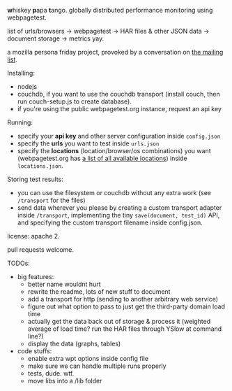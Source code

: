 **w**hiskey **p**apa **t**ango. globally distributed performance monitoring using webpagetest.

list of urls/browsers -> webpagetest -> HAR files & other JSON data -> document storage -> metrics yay.

a mozilla persona friday project, provoked by a conversation on [the mailing list](https://groups.google.com/forum/#!msg/mozilla.dev.identity/D59f9m72eyc/_ogjpnrFyZ8J).

Installing:
* nodejs
* couchdb, if you want to use the couchdb transport (install couch, then run couch-setup.js to create database).
* if you're using the public webpagetest.org instance, request an api key

Running:
* specify your **api key** and other server configuration inside `config.json`
* specify the **urls** you want to test inside `urls.json`
* specify the **locations** (location/browser/os combinations) you want (webpagetest.org has [a list of all available locations](http://www.webpagetest.org/getLocations.php)) inside `locations.json`.

Storing test results:
* you can use the filesystem or couchdb without any extra work (see `/transport` for the files) 
* send data wherever you please by creating a custom transport adapter inside `/transport`, implementing the tiny `save(document, test_id)` API, and specifying the custom transport filename inside config.json.

license: apache 2.

pull requests welcome.

TODOs:
* big features:
  * better name wouldnt hurt
  * rewrite the readme, lots of new stuff to document
  * add a transport for http (sending to another arbitrary web service)
  * figure out what option to pass to just get the third-party domain load time
  * actually get the data back out of storage & process it (weighted average of load time? run the HAR files through YSlow at command line?)
  * display the data (graphs, tables)
* code stuffs:
  * enable extra wpt options inside config file
  * make sure we can handle multiple runs properly
  * tests, dude. wtf.
  * move libs into a /lib folder
